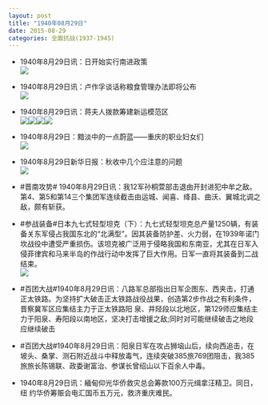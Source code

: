 ```yaml
---
layout: post
title: "1940年08月29日"
date: 2015-08-29
categories: 全面抗战(1937-1945)
---
```


<meta name="referrer" content="no-referrer" />

- 1940年8月29日讯：日开始实行南进政策 <br/><img src="https://ww4.sinaimg.cn/large/aca367d8jw1evjvnt4vdoj20o708sdit.jpg" />

- 1940年8月29日讯：卢作孚谈话称粮食管理办法即将公布 <br/><img src="https://ww4.sinaimg.cn/large/aca367d8jw1evjs6wirr4j209h0ecwfl.jpg" />

- 1940年8月29日讯：蒋夫人拨款筹建新运模范区 <br/><img src="https://ww3.sinaimg.cn/large/aca367d8jw1evjqgjh3zdj20620e1aan.jpg" /><img src="https://ww4.sinaimg.cn/large/aca367d8jw1evjqgk3dorj208p07574s.jpg" /><img src="https://ww3.sinaimg.cn/large/aca367d8jw1evjqgkll71j206r07egm1.jpg" /><img src="https://ww1.sinaimg.cn/large/aca367d8jw1evjqgkydetj20h307r75g.jpg" />

- 1940年8月29日：黯淡中的一点蔚蓝——重庆的职业妇女们 <br/><img src="https://ww3.sinaimg.cn/large/aca367d8jw1evjl9acuhij20o31kee10.jpg" />

- 1940年8月29日新华日报：秋收中几个应注意的问题 <br/><img src="https://ww4.sinaimg.cn/large/aca367d8jw1evjcl5jyyvj21290hsgru.jpg" />

- #晋南攻势# 1940年8月29日讯：我12军孙桐萱部击退由开封进犯中牟之敌。第4、第5和第14三个集团军连续截击由运城、闻喜、绛县、曲沃、翼城北调之敌，颇有斩获。 

- #参战装备#日本九七式轻型坦克（下）：九七式轻型坦克总产量1250辆，有装备关东军侵占我国东北的“北满型”。因其装备防护差、火力弱，在1939年诺门坎战役中遭受严重损伤。该坦克被广泛用于侵略我国和东南亚，尤其在日军入侵菲律宾和马来半岛的作战行动中发挥了巨大作用。日军一直将其装备到二战结束。 <br/><img src="https://ww3.sinaimg.cn/large/aca367d8jw1evj948ka74j206d0r4770.jpg" />

- #百团大战#1940年8月29日讯：八路军总部指出日军企图东、西夹击，打通正太铁路。为坚持扩大破击正太铁路战役战果，创造第2步作战之有利条件，晋察冀军区应集结主力于正太铁路阳 泉、井陉段以北地区，第129师应集结主力于阳泉、寿阳段以南地区，坚决打击增援之敌;同时对可能继续破击之地段应继续破击 

- #百团大战#1940年8月29日讯：阳泉日军在攻占狮垴山后，续向西追击，在坡头、桑掌、测石附近战斗中释放毒气，连续突破385旅769团阻击，我385旅旅长陈锡联、政委谢富治、参谋长曾绍山以下百余人中毒。 

- 1940年8月29日讯：緬甸仰光华侨救灾总会筹款100万元缉拿汪精卫。同日，纽 约华侨筹赈会电汇国币五万元，救济重庆难民。 

